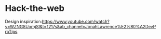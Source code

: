 # Hack-the-web
Design inspiration:https://www.youtube.com/watch?v=WZNG8UomjSI&t=1217s&ab_channel=JonahLawrence%E2%80%A2DevProTips
